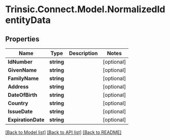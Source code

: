 # Trinsic.Connect.Model.NormalizedIdentityData

## Properties

Name | Type | Description | Notes
------------ | ------------- | ------------- | -------------
**IdNumber** | **string** |  | [optional] 
**GivenName** | **string** |  | [optional] 
**FamilyName** | **string** |  | [optional] 
**Address** | **string** |  | [optional] 
**DateOfBirth** | **string** |  | [optional] 
**Country** | **string** |  | [optional] 
**IssueDate** | **string** |  | [optional] 
**ExpirationDate** | **string** |  | [optional] 

[[Back to Model list]](../README.md#documentation-for-models) [[Back to API list]](../README.md#documentation-for-api-endpoints) [[Back to README]](../README.md)

